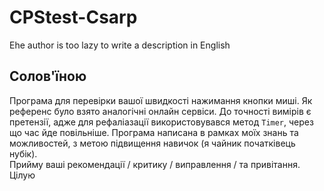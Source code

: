 # CPStest-Csarp
Еhe author is too lazy to write a description in English
## Солов'їною
Програма для перевірки вашої швидкості нажимання кнопки миші. Як референс було взято аналогічні онлайн сервіси.
До точності вимірів є претензії, адже для рефаліазації використовувався метод `Timer`, через що час йде повільніше.
Програма написана в рамках моїх знань та можливостей, з метою підвищення навичок (я чайник початківець нубік).<br>
Прийму ваші рекомендації / критику / виправлення / та привітання.<br>
Цілую
